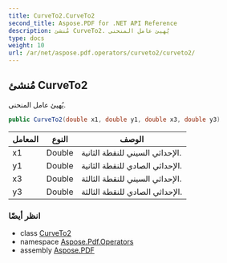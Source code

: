 ```yaml
---
title: CurveTo2.CurveTo2
second_title: Aspose.PDF for .NET API Reference
description: مُنشئ CurveTo2. يُهيئ عامل المنحنى
type: docs
weight: 10
url: /ar/net/aspose.pdf.operators/curveto2/curveto2/
---
```

## مُنشئ CurveTo2

يُهيئ عامل المنحنى.

```csharp
public CurveTo2(double x1, double y1, double x3, double y3)
```

| المعامل | النوع | الوصف |
| --- | --- | --- |
| x1 | Double | الإحداثي السيني للنقطة الثانية. |
| y1 | Double | الإحداثي الصادي للنقطة الثانية. |
| x3 | Double | الإحداثي السيني للنقطة الثالثة. |
| y3 | Double | الإحداثي الصادي للنقطة الثالثة. |

### انظر أيضًا

* class [CurveTo2](../)
* namespace [Aspose.Pdf.Operators](../../../aspose.pdf.operators/)
* assembly [Aspose.PDF](../../../)